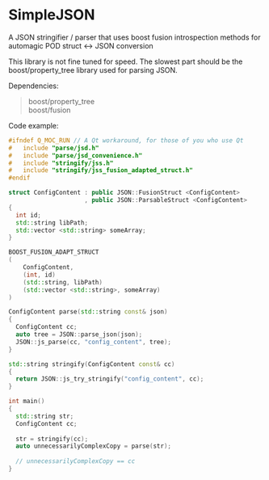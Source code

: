 # SimpleJSON
A JSON stringifier / parser that uses boost fusion introspection methods for automagic POD struct &lt;-> JSON conversion

This library is not fine tuned for speed. 
The slowest part should be the boost/property_tree library used for parsing JSON.

Dependencies:
> boost/property_tree <br>
> boost/fusion

Code example:
```C++
#ifndef Q_MOC_RUN // A Qt workaround, for those of you who use Qt
#   include "parse/jsd.h"
#   include "parse/jsd_convenience.h"
#   include "stringify/jss.h"
#   include "stringify/jss_fusion_adapted_struct.h"
#endif

struct ConfigContent : public JSON::FusionStruct <ConfigContent>
                     , public JSON::ParsableStruct <ConfigContent>
{
  int id;
  std::string libPath;
  std::vector <std::string> someArray;
}

BOOST_FUSION_ADAPT_STRUCT
(
    ConfigContent,
    (int, id)
    (std::string, libPath)
    (std::vector <std::string>, someArray)
)

ConfigContent parse(std::string const& json)
{
  ConfigContent cc;
  auto tree = JSON::parse_json(json);
  JSON::js_parse(cc, "config_content", tree);
}

std::string stringify(ConfigContent const& cc)
{
  return JSON::js_try_stringify("config_content", cc);
}

int main() 
{
  std::string str;
  ConfigContent cc;
  
  str = stringify(cc);
  auto unnecessarilyComplexCopy = parse(str);
  
  // unnecessarilyComplexCopy == cc
}
```
